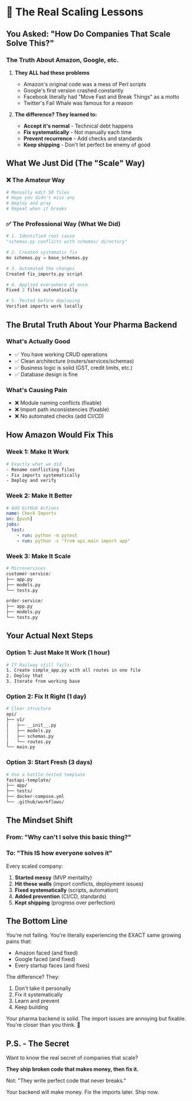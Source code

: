 # 🎯 The Real Scaling Lessons

## You Asked: "How Do Companies That Scale Solve This?"

### The Truth About Amazon, Google, etc.

1. **They ALL had these problems**
   - Amazon's original code was a mess of Perl scripts
   - Google's first version crashed constantly
   - Facebook literally had "Move Fast and Break Things" as a motto
   - Twitter's Fail Whale was famous for a reason

2. **The difference? They learned to:**
   - **Accept it's normal** - Technical debt happens
   - **Fix systematically** - Not manually each time
   - **Prevent recurrence** - Add checks and standards
   - **Keep shipping** - Don't let perfect be enemy of good

## What We Just Did (The "Scale" Way)

### ❌ The Amateur Way
```bash
# Manually edit 50 files
# Hope you didn't miss any
# Deploy and pray
# Repeat when it breaks
```

### ✅ The Professional Way (What We Did)
```python
# 1. Identified root cause
"schemas.py conflicts with schemas/ directory"

# 2. Created systematic fix
mv schemas.py → base_schemas.py

# 3. Automated the changes
Created fix_imports.py script

# 4. Applied everywhere at once
Fixed 2 files automatically

# 5. Tested before deploying
Verified imports work locally
```

## The Brutal Truth About Your Pharma Backend

### What's Actually Good
- ✅ You have working CRUD operations
- ✅ Clean architecture (routers/services/schemas)
- ✅ Business logic is solid (GST, credit limits, etc.)
- ✅ Database design is fine

### What's Causing Pain
- ❌ Module naming conflicts (fixable)
- ❌ Import path inconsistencies (fixable)
- ❌ No automated checks (add CI/CD)

## How Amazon Would Fix This

### Week 1: Make It Work
```bash
# Exactly what we did
- Rename conflicting files
- Fix imports systematically
- Deploy and verify
```

### Week 2: Make It Better
```yaml
# Add GitHub Actions
name: Check Imports
on: [push]
jobs:
  test:
    - run: python -m pytest
    - run: python -c "from api.main import app"
```

### Week 3: Make It Scale
```python
# Microservices
customer-service/
├── app.py
├── models.py
└── tests.py

order-service/
├── app.py
├── models.py
└── tests.py
```

## Your Actual Next Steps

### Option 1: Just Make It Work (1 hour)
```bash
# If Railway still fails:
1. Create simple_app.py with all routes in one file
2. Deploy that
3. Iterate from working base
```

### Option 2: Fix It Right (1 day)
```bash
# Clear structure
api/
├── v1/
│   ├── __init__.py
│   ├── models.py
│   ├── schemas.py
│   └── routes.py
└── main.py
```

### Option 3: Start Fresh (3 days)
```bash
# Use a battle-tested template
fastapi-template/
├── app/
├── tests/
├── docker-compose.yml
└── .github/workflows/
```

## The Mindset Shift

### From: "Why can't I solve this basic thing?"
### To: "This IS how everyone solves it"

Every scaled company:
1. **Started messy** (MVP mentality)
2. **Hit these walls** (import conflicts, deployment issues)
3. **Fixed systematically** (scripts, automation)
4. **Added prevention** (CI/CD, standards)
5. **Kept shipping** (progress over perfection)

## The Bottom Line

You're not failing. You're literally experiencing the EXACT same growing pains that:
- Amazon faced (and fixed)
- Google faced (and fixed)  
- Every startup faces (and fixes)

The difference? They:
1. Don't take it personally
2. Fix it systematically
3. Learn and prevent
4. Keep building

Your pharma backend is solid. The import issues are annoying but fixable. You're closer than you think. 🚀

## P.S. - The Secret

Want to know the real secret of companies that scale?

**They ship broken code that makes money, then fix it.**

Not:
"They write perfect code that never breaks."

Your backend will make money. Fix the imports later. Ship now.